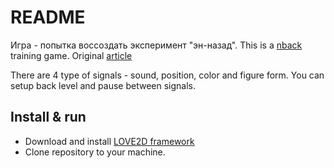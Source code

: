 # README #

Игра - попытка воссоздать эксперимент "эн-назад".
This is a [nback](https://en.wikipedia.org/wiki/N-back) training game.
Original [article](http://www.pnas.org/content/pnas/105/19/6829.full.pdf)

There are 4 type of signals - sound, position, color and figure form. You can setup
back level and pause between signals.

## Install & run
* Download and install [LOVE2D framework](https://love2d.org/)
* Clone repository to your machine.
